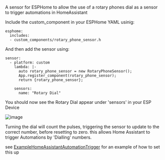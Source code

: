 A sensor for ESPHome to allow the use of a rotary phones dial as a sensor to trigger automations in HomeAssistant

Include the custom_component in your ESPHome YAML usinig:

```
esphome:
  includes:
  - custom_components/rotary_phone_sensor.h 
```

And then add the sensor using:

```
sensor:
  - platform: custom
    lambda: |-
      auto rotary_phone_sensor = new RotaryPhoneSensor();
      App.register_component(rotary_phone_sensor);
      return {rotary_phone_sensor};

    sensors:
      name: "Rotary Dial"
```

You should now see the Rotary Dial appear under 'sensors' in your ESP Device

![image](https://github.com/FluffStufff/esphome_RotaryPhoneSensor/assets/167688338/25b1e80e-696c-4259-bf06-d5cb0e348149)

Turning the dial will count the pulses, triggering the sensor to update to the correct number, before resetting to zero. this allows Home Assistant to trigger Automations by 'Dialling' numbers.

see [ExampleHomeAssistantAutomationTrigger](https://github.com/FluffStufff/esphome_RotaryPhoneSensor/blob/3aa70f4660cb6a5a7315f8a5eb0fe021b87af26b/ExampleHomeAssistantAutomationTrigger) for an example of how to set this up
